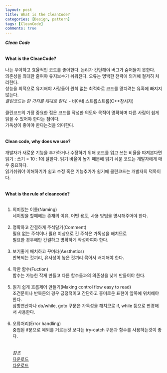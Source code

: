 ```yaml
---
layout: post
title: What is the CleanCode?
categories: [Design, pattern]
tags: [CleanCode]
comments: true
---
```


***Clean Code***
<br /><br /><br />
**What is the CleanCode?**
<br /><br />
나는 우아하고 효율적인 코드를 좋아한다. 논리가 간단해야 버그가 숨어들지 못한다.<br />
의존성을 최대한 줄여야 유지보수가 쉬워진다. 오류는 명백한 전략에 의거해 철저히 처리한다.<br />
성능을 최적으로 유지해야 사람들이 원칙 없는 최적화로 코드를 망치려는 유혹에 빠지지 않는다.<br />
*클린코드는 한 가지를 제대로 한다.* - 비야네 스트롭스트룹(C++창시자)
<br /><br />
클린코드의 가장 중요한 점은 코드를 작성한 의도와 목적이 명확하며 다른 사람이 쉽게 읽을 수 있어야
한다는 점이다. <br />가독성이 좋아야 한다는것을 의미한다.
<br /><br /><br />
**Clean code, why does we use?**
<br /><br />
개발자가 새로운 기능을 추가하거나 수정하기 위해 코드를 읽고 쓰는 비율을 따져본다면<br />
읽기 : 쓰기 = 10 : 1에 달한다. 읽기 비율이 높기 때문에 읽기 쉬운 코드는 개발자에게 매우 중요하다.<br />
읽기쉬워야 이해하기가 쉽고 수정 혹은 기능추가가 쉽기에 클린코드는 개발자의 덕목이다.
<br /><br /><br />
**What is the rule of cleancode?**
<br /><br />
1. 의미있는 이름(Naming)<br />
네이밍을 할때에는 존재의 이유, 어떤 용도, 사용 방법을 명시해주어야 한다.
<br /><br />
2. 명확하고 간결하게 주석달기(Comment)<br />
필요 없는 주석이나 필요 이상으로 긴 주석은 가독성을 해치므로<br /> 
필요한 경우에만 간결하고 명확하게 작성하여야 한다.
<br /><br />
3. 보기좋게 배치하고 꾸며라(Aesthetics)<br />
반복되는 것끼리, 유사성이 높은 것끼리 묶어서 배치해야 한다.
<br /><br />
4. 착한 함수(Fuction)<br />
함수는 가능한 작게 만들고 다른 함수들과의 의존성을 낮게 만들어야 한다.
<br /><br />
5. 읽기 쉽게 흐름제어 만들기(Making control flow easy to read)<br />
조건문이나 반복문의 경우 긍정적이고 간단하고 흥미로운 표현이 앞쪽에 위치해야 한다.<br />
삼항연산자나 do/while, goto 구문은 가독성을 해치므로 if, while 등으로 변경해서 사용한다.
<br /><br />
6. 오류처리(Error handling)<br />
중첩된 if문으로 예외를 거르는것 보다는 try-catch 구문과 함수를 사용하는것이 좋다.<br />
<br /><br />
*참조*<br />
[다운로드](/assets/pdf/118호_공학_트렌드_클린코드_Part_1_이해와_규칙_해상도수정.pdf)<br />
[다운로드](/assets/pdf/119호_공학_트렌드_클린코드_Part_2_적용과_개선.pdf)
